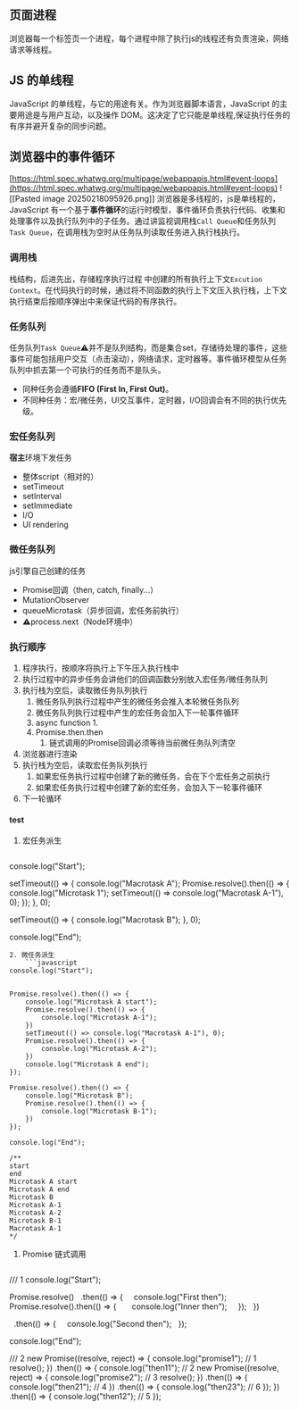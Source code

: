 
## 页面进程
浏览器每一个标签页一个进程，每个进程中除了执行js的线程还有负责渲染，网络请求等线程。

## JS 的单线程
JavaScript 的单线程，与它的用途有关。作为浏览器脚本语言，JavaScript 的主要用途是与用户互动，以及操作 DOM。这决定了它只能是单线程,保证执行任务的有序并避开复杂的同步问题。
 
## 浏览器中的事件循环
[https://html.spec.whatwg.org/multipage/webappapis.html#event-loops](https://html.spec.whatwg.org/multipage/webappapis.html#event-loops)
![[Pasted image 20250218095926.png]]
浏览器是多线程的，js是单线程的，JavaScript 有一个基于**事件循环**的运行时模型，事件循环负责执行代码、收集和处理事件以及执行队列中的子任务。通过讲监视调用栈`Call Queue`和任务队列`Task Queue`，在调用栈为空时从任务队列读取任务进入执行栈执行。

### 调用栈
栈结构，后进先出，存储程序执行过程 中创建的所有执行上下文`Excution Context`。在代码执行的时候，通过将不同函数的执行上下文压入执行栈，上下文执行结束后按顺序弹出中来保证代码的有序执行。

### 任务队列
任务队列`Task Queue`⚠️并不是队列结构，而是集合set，存储待处理的事件，这些事件可能包括用户交互（点击滚动），网络请求，定时器等。事件循环模型从任务队列中抓去第一个可执行的任务而不是队头。
- 同种任务会遵循**FIFO (First In, First Out)**。
- 不同种任务：宏/微任务，UI交互事件，定时器，I/O回调会有不同的执行优先级。
### 宏任务队列
**宿主**环境下发任务
- 整体script（相对的）
- setTimeout
- setInterval
- setImmediate
- I/O
- UI rendering
### 微任务队列
js引擎自己创建的任务
- Promise回调（then, catch, finally...）
- MutationObserver
- queueMicrotask（异步回调，宏任务前执行）
- ⚠️process.next（Node环境中）

### 执行顺序
1. 程序执行，按顺序将执行上下午压入执行栈中
2. 执行过程中的异步任务会讲他们的回调函数分别放入宏任务/微任务队列
3. 执行栈为空后，读取微任务队列执行
	1. 微任务队列执行过程中产生的微任务会推入本轮微任务队列
	2. 微任务队列执行过程中产生的宏任务会加入下一轮事件循环
	3. async function
		1. 
	4. Promise.then.then
		1. 链式调用的Promise回调必须等待当前微任务队列清空
4. 浏览器进行渲染
5. 执行栈为空后，读取宏任务队列执行
	1. 如果宏任务执行过程中创建了新的微任务，会在下个宏任务之前执行
	2. 如果宏任务执行过程中创建了新的宏任务，会加入下一轮事件循环
6. 下一轮循环

#### test
1. 宏任务派生
	```javascript
console.log("Start");

setTimeout(() => {
    console.log("Macrotask A");
    Promise.resolve().then(() => {
        console.log("Microtask 1");
        setTimeout(() => console.log("Macrotask A-1"), 0);
    });
}, 0);

setTimeout(() => {
    console.log("Macrotask B");
}, 0);

console.log("End");
```
2. 微任务派生
	```javascript
console.log("Start");


Promise.resolve().then(() => {
	console.log("Microtask A start");
	Promise.resolve().then(() => {
		console.log("Microtask A-1");
	})
	setTimeout(() => console.log("Macrotask A-1"), 0);
	Promise.resolve().then(() => {
		console.log("Microtask A-2");
	})
	console.log("Microtask A end");
});

Promise.resolve().then(() => {
	console.log("Microtask B");
	Promise.resolve().then(() => {
		console.log("Microtask B-1");
	})
});

console.log("End");

/** 
start
end
Microtask A start
Microtask A end
Microtask B
Microtask A-1
Microtask A-2
Microtask B-1
Macrotask A-1
*/

```
1. Promise 链式调用
	```javascript
/// 1
console.log("Start");

Promise.resolve()
  .then(() => {
    console.log("First then");
    Promise.resolve().then(() => {
      console.log("Inner then");
    });
  })

  .then(() => {
    console.log("Second then");
  });

console.log("End");

/// 2
new Promise((resolve, reject) => {
    	console.log("promise1"); // 1
    	resolve();
    })
    	.then(() => {
    		console.log("then11"); // 2
    		new Promise((resolve, reject) => {
    			console.log("promise2"); // 3
    			resolve();
    		})
    			.then(() => {
    				console.log("then21"); // 4
    			})
    			.then(() => {
    				console.log("then23"); // 6
    			});
    	})
    	.then(() => {
    		console.log("then12"); // 5
    	});
```
